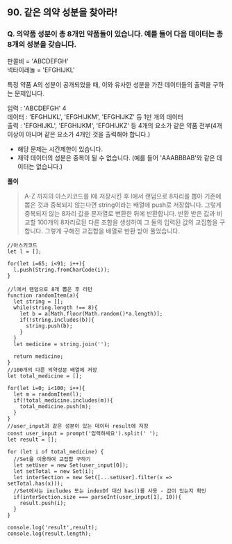 ## 90. 같은 의약 성분을 찾아라!

### Q. 의약품 성분이 총 8개인 약품들이 있습니다. 예를 들어 다음 데이터는 총 8개의 성분을 갖습니다.

판콜비 = 'ABCDEFGH'  
넥타이레놀 = 'EFGHIJKL'

특정 약품 A의 성분이 공개되었을 때, 이와 유사한 성분을 가진 데이터들의 출력을 구하는 문제입니다.

입력 : 'ABCDEFGH' 4  
데이터 : 'EFGHIJKL', 'EFGHIJKM', 'EFGHIJKZ' 등 1만 개의 데이터  
출력 : 'EFGHIJKL', 'EFGHIJKM', 'EFGHIJKZ' 등 4개의 요소가 같은 약품 전부(4개 이상이 아니며 같은 요소가 4개인 것을 출력해야 합니다.)

-   해당 문제는 시간제한이 있습니다.
-   제약 데이터의 성분은 중복이 될 수 없습니다.
    (예를 들어 'AAABBBAB'와 같은 데이터는 없습니다.)

**풀이**

> A-Z 까지의 아스키코드를 l에 저장시킨 후 l에서 랜덤으로 8자리를 뽑아 기존에 뽑은 것과 중복되지 않는다면 string이라는 배열에 push로 저장합니다. 그렇게 중복되지 않는 8자리 값을 문자열로 변환한 뒤에 반환합니다. 반환 받은 값과 비교할 100개의 8자리로된 다른 조합을 생성하여 그 둘의 입력된 값의 교집합을 구합니다. 그렇게 구해진 교집합을 배열로 반환 받아 풀었습니다.

```
//아스키코드
let l = [];

for(let i=65; i<91; i++){
  l.push(String.fromCharCode(i));
}

//l에서 랜덤으로 8개 뽑은 후 리턴
function randomItem(a){
  let string = [];
  while(string.length !== 8){
    let b = a[Math.floor(Math.random()*a.length)];
    if(!string.includes(b)){
      string.push(b);
    }
  }
  let medicine = string.join('');

  return medicine;
}
//100개의 다른 의약성분 배열에 저장
let total_medicine = [];

for(let i=0; i<100; i++){
  let m = randomItem(l);
  if(!total_medicine.includes(m)){
    total_medicine.push(m);
  }
}
//user_input과 같은 성분이 있는 데이터 result에 저장
const user_input = prompt('입력하세요').split(' ');
let result = [];

for (let i of total_medicine) {
  //Set을 이용하여 교집합 구하기
  let setUser = new Set(user_input[0]);
  let setTotal = new Set(i);
  let interSection = new Set([...setUser].filter(x => setTotal.has(x)));
  //Set에서는 includes 또는 indexOf 대신 has()를 사용 - 값이 있는지 확인
  if(interSection.size === parseInt(user_input[1], 10)){
    result.push(i);
  }
}

console.log('result',result);
console.log(result.length);
```
